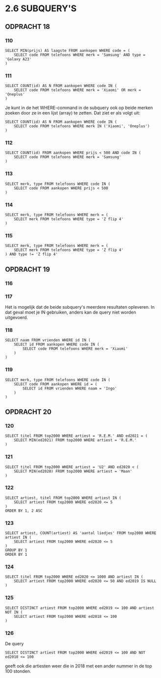 # 2.6 SUBQUERY'S
## ODPRACHT 18
### 110
```
SELECT MIN(prijs) AS laagste FROM aankopen WHERE code = (
    SELECT code FROM telefoons WHERE merk = 'Samsung' AND type = 'Galaxy A23'
)
```

### 111
```
SELECT COUNT(id) AS N FROM aankopen WHERE code IN (
    SELECT code FROM telefoons WHERE merk = 'Xiaomi' OR merk = 'Oneplus'
)
```
Je kunt in de het WHERE-command in de subquery ook op beide merken zoeken door ze in een lijst (array) te zetten. Dat ziet er als volgt uit:
```
SELECT COUNT(id) AS N FROM aankopen WHERE code IN (
    SELECT code FROM telefoons WHERE merk IN ('Xiaomi', 'Oneplus')
)
```

### 112
```
SELECT COUNT(id) FROM aankopen WHERE prijs < 500 AND code IN (
    SELECT code FROM telefoons WHERE merk = 'Samsung'
)
```

### 113
```
SELECT merk, type FROM telefoons WHERE code IN (
    SELECT code FROM aankopen WHERE prijs < 500
)
```

### 114
```
SELECT merk, type FROM telefoons WHERE merk = (
    SELECT merk FROM telefoons WHERE type = 'Z flip 4'
)
```

### 115
```
SELECT merk, type FROM telefoons WHERE merk = (
    SELECT merk FROM telefoons WHERE type = 'Z flip 4'
) AND type != 'Z flip 4'
```

## OPDRACHT 19
### 116

### 117
Het is mogelijk dat de beide subquery's meerdere resultaten opleveren. In dat geval moet je IN gebruiken, anders kan de query niet worden uitgevoerd.

### 118
```
SELECT naam FROM vrienden WHERE id IN (
    SELECT id FROM aankopen WHERE code IN (
        SELECT code FROM telefoons WHERE merk = 'Xiaomi'
    )
)
```

### 119
```
SELECT merk, type FROM telefoons WHERE code IN (
    SELECT code FROM aankopen WHERE id = (
        SELECT id FROM vrienden WHERE naam = 'Ingo'
    )
)
```

## OPDRACHT 20
### 120
```
SELECT titel FROM top2000 WHERE artiest = 'R.E.M.' AND ed2021 = (
    SELECT MIN(ed2021) FROM top2000 WHERE artiest = 'R.E.M.'
)
```

### 121
```
SELECT titel FROM top2000 WHERE artiest = 'U2' AND ed2020 < (
    SELECT MIN(ed2020) FROM top2000 WHERE artiest = 'Maan'
)
```

### 122
```
SELECT artiest, titel FROM top2000 WHERE artiest IN (
    SELECT artiest FROM top2000 WHERE ed2020 <= 5
) 
ORDER BY 1, 2 ASC
```

### 123
```
SELECT artiest, COUNT(artiest) AS 'aantal liedjes' FROM top2000 WHERE artiest IN (
    SELECT artiest FROM top2000 WHERE ed2020 <= 5
) 
GROUP BY 1
ORDER BY 1
```

### 124
```
SELECT titel FROM top2000 WHERE ed2020 <= 1000 AND artiest IN (
    SELECT artiest FROM top2000 WHERE ed2020 <= 50 AND ed2019 IS NULL
)
```

### 125
```
SELECT DISTINCT artiest FROM top2000 WHERE ed2019 <= 100 AND artiest NOT IN (
    SELECT artiest FROM top2000 WHERE ed2018 <= 100
)
```

### 126
De query 
```
SELECT DISTINCT artiest FROM top2000 WHERE ed2019 <= 100 AND NOT ed2018 <= 100 
```
geeft ook die artiesten weer die in 2018 met een ander nummer in de top 100 stonden.